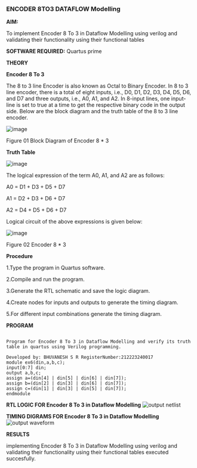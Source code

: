 ### ENCODER 8TO3 DATAFLOW Modelling

**AIM:**

To implement  Encoder 8 To 3 in Dataflow Modelling using verilog and validating their functionality using their functional tables

**SOFTWARE REQUIRED:** Quartus prime

**THEORY**

**Encoder 8 To 3**

The 8 to 3 line Encoder is also known as Octal to Binary Encoder. In 8 to 3 line encoder, there is a total of eight inputs, i.e., D0, D1, D2, D3, D4, D5, D6, and D7 and three outputs, i.e., A0, A1, and A2. In 8-input lines, one input-line is set to true at a time to get the respective binary code in the output side. Below are the block diagram and the truth table of the 8 to 3 line encoder.

![image](https://github.com/naavaneetha/ENCODER8TO3DATAFLOW/assets/154305477/0bc242c1-eb9e-4c47-afe5-30428470efc3)

Figure 01  Block Diagram of Encoder 8 * 3

**Truth Table**

![image](https://github.com/naavaneetha/ENCODER8TO3DATAFLOW/assets/154305477/35496b14-ae6e-4cd1-9abd-d6736b576575)

The logical expression of the term A0, A1, and A2 are as follows:

A0 = D1 + D3 + D5 + D7

A1 = D2 + D3 + D6 + D7

A2 = D4 + D5 + D6 + D7

Logical circuit of the above expressions is given below:

![image](https://github.com/naavaneetha/ENCODER8TO3DATAFLOW/assets/154305477/95acaee6-c873-4c75-89eb-ef09fb158053)

Figure 02  Encoder 8 * 3

**Procedure**


1.Type the program in Quartus software.


2.Compile and run the program.


3.Generate the RTL schematic and save the logic diagram.


4.Create nodes for inputs and outputs to generate the timing diagram.


5.For different input combinations generate the timing diagram.


**PROGRAM**
```

Program for Encoder 8 To 3 in Dataflow Modelling and verify its truth table in quartus using Verilog programming. 

Developed by: BHUVANESH S R RegisterNumber:212223240017
module ex6(din,a,b,c);
input[0:7] din;
output a,b,c;
assign a=(din[4] | din[5] | din[6] | din[7]);
assign b=(din[2] | din[3] | din[6] | din[7]);
assign c=(din[1] | din[3] | din[5] | din[7]);
endmodule

```


**RTL LOGIC FOR Encoder 8 To 3 in Dataflow Modelling**
![output netlist](https://github.com/Bhuvanesh-Suresh/ENCODER8TO3DATAFLOW/assets/145742661/8b237412-ce85-4218-ba0d-1a07def58057)



**TIMING DIGRAMS FOR Encoder 8 To 3 in Dataflow Modelling**
![output waveform](https://github.com/Bhuvanesh-Suresh/ENCODER8TO3DATAFLOW/assets/145742661/e2b3e944-7e8a-40ba-9880-544b29820860)


**RESULTS**

implementing Encoder 8 To 3 in Dataflow Modelling using verilog and validating their functionality using their functional tables executed succesfully.




